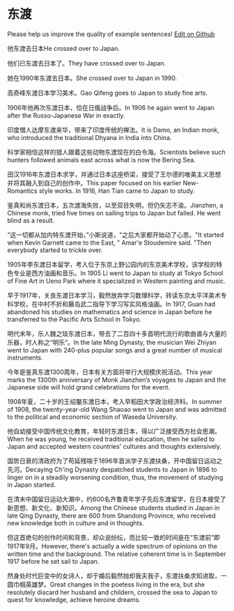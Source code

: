 # 东渡

Please help us improve the quality of example sentences! [Edit on Github](https://github.com/jiyushe/jiyu-example-sentence-source/blob/main/chinese/dongdu.md)

<p><span class="chinese">他东渡去日本</span><span class="english">He crossed over to Japan.</span></p>

<p><span class="chinese">他们已东渡去日本了。</span><span class="english">They have crossed over to Japan.</span></p>

<p><span class="chinese">她在1990年东渡去日本。</span><span class="english">She crossed over to Japan in 1990.</span></p>

<p><span class="chinese">高奇峰东渡日本学习美术。</span><span class="english">Gao Qifeng goes to Japan to study fine arts.</span></p>

<p><span class="chinese">1906年他再次东渡日本，恰在日俄战争后。</span><span class="english">In 1906 he again went to Japan after the Russo-Japanese War in exactly.</span></p>

<p><span class="chinese">印度僧人达摩东渡来华，带来了印度传统的禅法。</span><span class="english">It is Damo, an Indian monk, who introduced the traditional Dhyana in India into China.</span></p>

<p><span class="chinese">科学家相信这样的猎人跟着这些动物东渡现在的白令海。</span><span class="english">Scientists believe such hunters followed animals east across what is now the Bering Sea.</span></p>

<p><span class="chinese">田汉1916年东渡日本求学，并通过日本这座桥梁，接受了王尔德的唯美主义思想并将其融入到自己的创作中。</span><span class="english">This paper focused on his earlier New-Romantics style works. In 1916, Han Tian came to Japan to study.</span></p>

<p><span class="chinese">鉴真和尚东渡日本，五次渡海失败，以至双目失明，但仍矢志不渝。</span><span class="english">Jianzhen, a Chinese monk, tried five times on sailing trips to Japan but failed. He went blind as a result.</span></p>

<p><span class="chinese">“这一切都从加内特东渡开始，”小斯说道，“之后大家都开始动了心思。</span><span class="english">"It started when Kevin Garnett came to the East, " Amar'e Stoudemire said. "Then everybody started to trickle over.</span></p>

<p><span class="chinese">1905年李东渡日本留学，考入位于东京上野公园内的东京美术学校，该学校的特色专业是西方油画和音乐。</span><span class="english">In 1905 Li went to Japan to study at Tokyo School of Fine Art in Ueno Park where it specialized in Western painting and music.</span></p>

<p><span class="chinese">早于1917年，关良东渡日本学习，毅然放弃学习数理科学，转读东京太平洋美术专科学校，在中村不折和藤岛武二指导下学习写实风格油画。</span><span class="english">In 1917, Guan had abandoned his studies on mathematics and science in Japan before he transferred to the Pacific Arts School in Tokyo.</span></p>

<p><span class="chinese">明代末年，乐人魏之琰东渡日本，带去了二百四十多首明代流行的歌曲谱与大量的乐器，时人称之“明乐”。</span><span class="english">In the late Ming Dynasty, the musician Wei Zhiyan went to Japan with 240-plus popular songs and a great number of musical instruments.</span></p>

<p><span class="chinese">今年是鉴真东渡1300周年，日本有关方面将举行大规模庆祝活动。</span><span class="english">This year marks the 1300th anniversary of Monk Jianzhen’s voyages to Japan and the Japanese side will hold grand celebrations for the event.</span></p>

<p><span class="chinese">1908年夏，二十岁的王绍鏊东渡日本，考入早稻田大学政治经济科。</span><span class="english">In summer of 1908, the twenty-year-old Wang Shaoao went to Japan and was admitted to the political and economic section of Waseda University.</span></p>

<p><span class="chinese">他自幼接受中国传统文化教育，年轻时东渡日本，得以广泛接受西方社会思潮。</span><span class="english">When he was young, he received traditional education, then he sailed to Japan and accepted western countries' cultures and thoughts extensively.</span></p>

<p><span class="chinese">国势日衰的清政府为了苟延残喘于1896年首派学子东渡扶桑，开中国留日运动之先河。</span><span class="english">Decaying Ch'ing Dynasty despatched students to Japan in 1896 to linger on in a steadily worsening condition, thus, the movement of studying in Japan started.</span></p>

<p><span class="chinese">在清末中国留日运动大潮中，约600名齐鲁青年学子先后东渡留学，在日本接受了新思想、新文化、新知识。</span><span class="english">Among the Chinese students studied in Japan in late Qing Dynasty, there are 600 from Shandong Province, who received new knowledge both in culture and in thoughts.</span></p>

<p><span class="chinese">但这首绝句的创作时间和背景，却众说纷纭，而比较一致的时间是在“东渡前”即1917年9月。</span><span class="english">However, there's actually a wide spectrum of opinions on the written time and the background. The relative coherent time is in September 1917 before he set sail to Japan.</span></p>

<p><span class="chinese">然身处时代巨变中的女诗人，却于婚后毅然抛却我夫我子，东渡扶桑求知进取，一圆巾帼英雄梦。</span><span class="english">Great changes in the poetess living in the era, but she resolutely discard her husband and childern, crossed the sea to Japan to quest for knowledge, achieve heroine dreams.</span></p>

